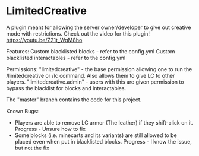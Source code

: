 # LimitedCreative

A plugin meant for allowing the server owner/developer to give out creative mode with restrictions.
Check out the video for this plugin!
https://youtu.be/Z21t_WqM8ho

Features:
Custom blacklisted blocks - refer to the config.yml
Custom blacklisted interactables - refer to the config.yml

Permissions:
  "limitedcreative" - the base permission allowing one to run the /limitedcreative or /lc command. Also allows them to give LC to other players.
  "limitedcreative.admin" - users with this are given permission to bypass the blacklist for blocks and interactables.

The "master" branch contains the code for this project.

Known Bugs:
  - Players are able to remove LC armor (The leather) if they shift-click on it.
      Progress - Unsure how to fix
  - Some blocks (i.e. minecarts and its variants) are still allowed to be placed even when put in blacklisted blocks.
      Progress - I know the issue, but not the fix
